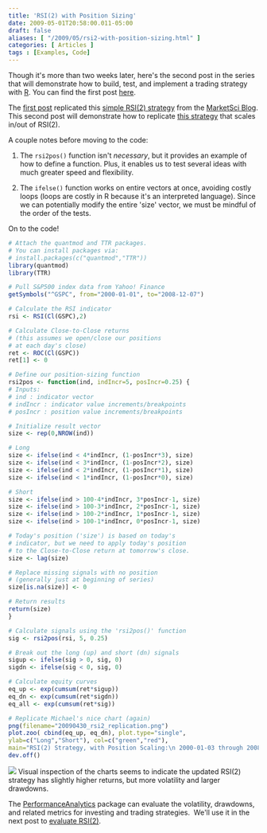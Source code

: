 ```yaml
---
title: 'RSI(2) with Position Sizing'
date: 2009-05-01T20:58:00.011-05:00
draft: false
aliases: [ "/2009/05/rsi2-with-position-sizing.html" ]
categories: [ Articles ]
tags : [Examples, Code]
---
```


Though it's more than two weeks later, here's the second post in the series that will demonstrate how to build, test, and implement a trading strategy with [R](http://www.r-project.org/). You can find the first post [here](http://blog.fosstrading.com/2009/04/testing-rsi2-with-r.html).  
  
The [first post](http://blog.fosstrading.com/2009/04/testing-rsi2-with-r.html) replicated this [simple RSI(2) strategy](http://marketsci.wordpress.com/2008/12/09/trading-with-rsi2/) from the [MarketSci Blog](http://marketsci.wordpress.com/). This second post will demonstrate how to replicate [this strategy](http://marketsci.wordpress.com/2008/12/14/trading-strategy-scaling-inout-of-rsi2/) that scales in/out of RSI(2).  
  
A couple notes before moving to the code:  

1.  The `rsi2pos()` function isn't _necessary_, but it provides an example of how to define a function. Plus, it enables us to test several ideas with much greater speed and flexibility.
  
3.  The `ifelse()` function works on entire vectors at once, avoiding costly loops (loops are costly in R because it's an interpreted language). Since we can potentially modify the entire 'size' vector, we must be mindful of the order of the tests.

  
On to the code!  

```r
# Attach the quantmod and TTR packages.
# You can install packages via:
# install.packages(c("quantmod","TTR"))
library(quantmod)
library(TTR)

# Pull S&P500 index data from Yahoo! Finance
getSymbols("^GSPC", from="2000-01-01", to="2008-12-07")

# Calculate the RSI indicator
rsi <- RSI(Cl(GSPC),2)

# Calculate Close-to-Close returns
# (this assumes we open/close our positions
# at each day's close)
ret <- ROC(Cl(GSPC))
ret[1] <- 0

# Define our position-sizing function
rsi2pos <- function(ind, indIncr=5, posIncr=0.25) {
# Inputs:
# ind : indicator vector
# indIncr : indicator value increments/breakpoints
# posIncr : position value increments/breakpoints

# Initialize result vector
size <- rep(0,NROW(ind))

# Long
size <- ifelse(ind < 4*indIncr, (1-posIncr*3), size)
size <- ifelse(ind < 3*indIncr, (1-posIncr*2), size)
size <- ifelse(ind < 2*indIncr, (1-posIncr*1), size)
size <- ifelse(ind < 1*indIncr, (1-posIncr*0), size)

# Short
size <- ifelse(ind > 100-4*indIncr, 3*posIncr-1, size)
size <- ifelse(ind > 100-3*indIncr, 2*posIncr-1, size)
size <- ifelse(ind > 100-2*indIncr, 1*posIncr-1, size)
size <- ifelse(ind > 100-1*indIncr, 0*posIncr-1, size)

# Today's position ('size') is based on today's
# indicator, but we need to apply today's position
# to the Close-to-Close return at tomorrow's close.
size <- lag(size)

# Replace missing signals with no position
# (generally just at beginning of series)
size[is.na(size)] <- 0

# Return results
return(size)
}

# Calculate signals using the 'rsi2pos()' function
sig <- rsi2pos(rsi, 5, 0.25)

# Break out the long (up) and short (dn) signals
sigup <- ifelse(sig > 0, sig, 0)
sigdn <- ifelse(sig < 0, sig, 0)

# Calculate equity curves
eq_up <- exp(cumsum(ret*sigup))
eq_dn <- exp(cumsum(ret*sigdn))
eq_all <- exp(cumsum(ret*sig))

# Replicate Michael's nice chart (again)
png(filename="20090430_rsi2_replication.png")
plot.zoo( cbind(eq_up, eq_dn), plot.type="single",
ylab=c("Long","Short"), col=c("green","red"),
main="RSI(2) Strategy, with Position Scaling:\n 2000-01-03 through 2008-12-07" )
dev.off()
```

![](/post-images/20090501_rsi2_updated.png)
Visual inspection of the charts seems to indicate the updated RSI(2) strategy has slightly higher returns, but more volatility and larger drawdowns.  
  
The [PerformanceAnalytics](http://cran.r-project.org/web/packages/PerformanceAnalytics/index.html) package can evaluate the volatility, drawdowns, and related metrics for investing and trading strategies.  We'll use it in the next post to [evaluate RSI(2)](http://blog.fosstrading.com/2009/06/rsi2-evaluation.html).
